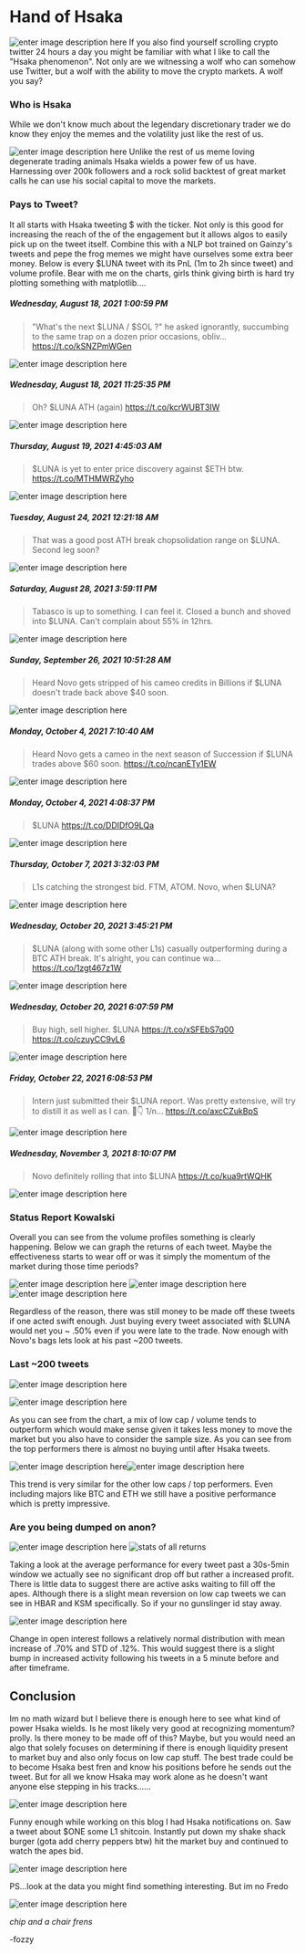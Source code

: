 ﻿

# Hand of Hsaka 
![enter image description here](https://raw.githubusercontent.com/fozzydiablo/fozzydiablo.github.io/main/images/hsaka/IMG_2065.JPG)
If you also find yourself scrolling crypto twitter 24 hours a day you might be familiar with what I like to call the "Hsaka phenomenon". Not only are we witnessing a wolf who can somehow use Twitter, but a wolf with the ability to move the crypto markets. A wolf you say?
### Who is Hsaka

While we don't know much about the legendary discretionary trader we do know they enjoy the memes and the volatility just like the rest of us.

![enter image description here](https://raw.githubusercontent.com/fozzydiablo/fozzydiablo.github.io/main/images/hsaka/hsakatweet1.png)
Unlike the rest of us meme loving degenerate trading animals Hsaka wields a power few of us have. Harnessing over 200k followers and a rock solid backtest of great market calls he can use his social capital to move the markets. 

### Pays to Tweet?
It all starts with Hsaka tweeting $ with the ticker. Not only is this good for increasing the reach of the of the engagement but it allows algos to easily pick up on the tweet itself. Combine this with a NLP bot trained on Gainzy's tweets and pepe the frog memes we might have ourselves some extra beer money. Below is every $LUNA tweet with its PnL (1m to 2h since tweet) and volume profile. Bear with me on the charts, girls think giving birth is hard try plotting something with matplotlib....

##### Wednesday, August 18, 2021 1:00:59 PM
>"What's the next $LUNA / $SOL ?" he asked ignorantly, succumbing to the same trap on a dozen prior occasions, obliv… https://t.co/kSNZPmWGen

![enter image description here](https://github.com/fozzydiablo/fozzydiablo.github.io/blob/main/images/hsaka/LUNA/LUNA-1427978836277305361.png?raw=true)
##### Wednesday, August 18, 2021 11:25:35 PM
>Oh?
$LUNA ATH (again) https://t.co/kcrWUBT3IW


![enter image description here](https://github.com/fozzydiablo/fozzydiablo.github.io/blob/main/images/hsaka/LUNA/LUNA-1428136019677696005.png?raw=true)
##### Thursday, August 19, 2021 4:45:03 AM
>$LUNA is yet to enter price discovery against $ETH btw. https://t.co/MTHMWRZyho

![enter image description here](https://github.com/fozzydiablo/fozzydiablo.github.io/blob/main/images/hsaka/LUNA/LUNA-1428216415924801538.png?raw=true)
##### Tuesday, August 24, 2021 12:21:18 AM
>That was a good post ATH break chopsolidation range on $LUNA.
Second leg soon?


![enter image description here](https://github.com/fozzydiablo/fozzydiablo.github.io/blob/main/images/hsaka/LUNA/LUNA-1429961983713898497.png?raw=true)
##### Saturday, August 28, 2021 3:59:11 PM
>Tabasco is up to something. I can feel it.
Closed a bunch and shoved into $LUNA.
Can't complain about 55% in 12hrs.

![enter image description here](https://github.com/fozzydiablo/fozzydiablo.github.io/blob/main/images/hsaka/LUNA/LUNA-1431647559831855114.png?raw=true)
##### Sunday, September 26, 2021 10:51:28 AM
>Heard Novo gets stripped of his cameo credits in Billions if $LUNA doesn't trade back above $40 soon.

![enter image description here](https://github.com/fozzydiablo/fozzydiablo.github.io/blob/main/images/hsaka/LUNA/LUNA-1442079367513792523.png?raw=true)
##### Monday, October 4, 2021 7:10:40 AM
>Heard Novo gets a cameo in the next season of Succession if $LUNA trades above $60 soon. https://t.co/ncanETy1EW


![enter image description here](https://github.com/fozzydiablo/fozzydiablo.github.io/blob/main/images/hsaka/LUNA/LUNA-1444922904144007168.png?raw=true)
##### Monday, October 4, 2021 4:08:37 PM
>$LUNA https://t.co/DDIDfO9LQa

![enter image description here](https://github.com/fozzydiablo/fozzydiablo.github.io/blob/main/images/hsaka/LUNA/LUNA-1445058283207757825.png?raw=true)

##### Thursday, October 7, 2021 3:32:03 PM
>L1s catching the strongest bid. FTM, ATOM.
Novo, when $LUNA?

![enter image description here](https://github.com/fozzydiablo/fozzydiablo.github.io/blob/main/images/hsaka/LUNA/LUNA-1446136244719652867.png?raw=true)
##### Wednesday, October 20, 2021 3:45:21 PM
>$LUNA (along with some other L1s) casually outperforming during a BTC ATH break.
It's alright, you can continue wa… https://t.co/1zgt467z1W

![enter image description here](https://github.com/fozzydiablo/fozzydiablo.github.io/blob/main/images/hsaka/LUNA/LUNA-1450850636652630024.png?raw=true)
##### Wednesday, October 20, 2021 6:07:59 PM
>Buy high, sell higher.
$LUNA https://t.co/xSFEbS7q00 https://t.co/czuyCC9vL6

![enter image description here](https://github.com/fozzydiablo/fozzydiablo.github.io/blob/main/images/hsaka/LUNA/LUNA-1450886531262992386.png?raw=true)
##### Friday, October 22, 2021 6:08:53 PM
>Intern just submitted their $LUNA report.
Was pretty extensive, will try to distill it as well as I can.
🧵👇
1/n… https://t.co/axcCZukBpS

![enter image description here](https://github.com/fozzydiablo/fozzydiablo.github.io/blob/main/images/hsaka/LUNA/LUNA-1451611530277974018.png?raw=true)
##### Wednesday, November 3, 2021 8:10:07 PM
>Novo definitely rolling that into $LUNA https://t.co/kua9rtWQHK

![enter image description here](https://github.com/fozzydiablo/fozzydiablo.github.io/blob/main/images/hsaka/LUNA/LUNA-1455990694439383042.png?raw=true)
### Status Report Kowalski
Overall you can see from the volume profiles something is clearly happening. Below we can graph the returns of each tweet. Maybe the effectiveness starts to wear off or was it simply the momentum of the market during those time periods? 

![enter image description here](https://github.com/fozzydiablo/fozzydiablo.github.io/blob/main/images/hsaka/lunareturnsbydate.png?raw=true)
![enter image description here](https://github.com/fozzydiablo/fozzydiablo.github.io/blob/main/images/hsaka/lunaavgrealnew.png?raw=true)
![enter image description here](https://github.com/fozzydiablo/fozzydiablo.github.io/blob/main/images/hsaka/lunaavg.png?raw=true)

Regardless of the reason, there was still money to be made off these tweets if one acted swift enough. Just buying every tweet associated with $LUNA would net you ~ .50% even if you were late to the trade. Now enough with Novo's bags lets look at his past ~200 tweets.
### Last ~200 tweets
![enter image description here](https://github.com/fozzydiablo/fozzydiablo.github.io/blob/main/images/hsaka/meanreturncharts.png?raw=true)

![enter image description here](https://github.com/fozzydiablo/fozzydiablo.github.io/blob/main/images/hsaka/allreturnsmean.png?raw=true)

As you can see from the chart, a mix of low cap / volume tends to outperform which would make sense given it takes less money to move the market but you also have to consider the sample size. As you can see from the top performers there is almost no buying until after Hsaka tweets.

![enter image description here](https://github.com/fozzydiablo/fozzydiablo.github.io/blob/main/images/hsaka/HBAR-1438497673238040584.png?raw=true)![enter image description here](https://github.com/fozzydiablo/fozzydiablo.github.io/blob/main/images/hsaka/KSM-1449099675047399424.png?raw=true)

This trend is very similar for the other low caps / top performers. Even including majors like BTC and ETH we still have a positive performance which is pretty impressive.

### Are you being dumped on anon?
![enter image description here](https://github.com/fozzydiablo/fozzydiablo.github.io/blob/main/images/hsaka/IMG_2465.jpeg?raw=true)
![stats of all returns](https://github.com/fozzydiablo/fozzydiablo.github.io/blob/main/images/hsaka/allreturnsavg.png?raw=true)

Taking a look at the average performance for every tweet past a 30s-5min window we actually see no significant drop off but rather a increased profit. There is little data to suggest there are active asks waiting to fill off the apes. Although there is a slight mean reversion on low cap tweets we can see in HBAR and KSM specifically. So if your no gunslinger id stay away. 

![enter image description here](https://github.com/fozzydiablo/fozzydiablo.github.io/blob/main/images/hsaka/percentchangeOIhistogram.png?raw=true)

Change in open interest follows a relatively normal distribution with mean increase of .70% and STD of .12%. This would suggest there is a slight bump in increased activity following his tweets in a 5 minute before and after timeframe.

## Conclusion
Im no math wizard but I believe there is enough here to see what kind of power Hsaka wields. Is he most likely very good at recognizing momentum? prolly. Is there money to be made off of this? Maybe, but you would need an algo that solely focuses on determining if there is enough liquidity present to market buy and also only focus on low cap stuff. The best trade could be to become Hsaka best fren and know his positions before he sends out the tweet. But for all we know Hsaka may work alone as he doesn't want anyone else stepping in his tracks......

![enter image description here](https://media2.giphy.com/media/D9EJck3fQy1os/giphy.gif?cid=ecf05e47ubwciipmu8526dwekxykqccxud2wcrhj3lghu1jc&rid=giphy.gif&ct=g)

Funny enough while working on this blog I had Hsaka notifications on. Saw a tweet about $ONE some L1 shitcoin. Instantly put down my shake shack burger (gota add cherry peppers btw) hit the market buy and continued to watch the apes bid.

![enter image description here](https://y.yarn.co/3b0a5b20-d032-4f06-ac9b-a6586d83f431_text.gif)

PS...look at the data you might find something interesting. But im no Fredo

![enter image description here](https://media1.giphy.com/media/8aYLkCDqldRbq/giphy.gif?cid=ecf05e47lk9z5avjw7i1it9rmxq357n1qco3cudup06fkju8&rid=giphy.gif&ct=g)

*chip and a chair frens*

-fozzy
